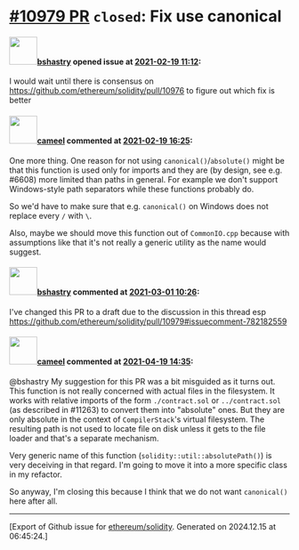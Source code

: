 # [\#10979 PR](https://github.com/ethereum/solidity/pull/10979) `closed`: Fix use canonical

#### <img src="https://avatars.githubusercontent.com/u/2388185?v=4" width="50">[bshastry](https://github.com/bshastry) opened issue at [2021-02-19 11:12](https://github.com/ethereum/solidity/pull/10979):

I would wait until there is consensus on https://github.com/ethereum/solidity/pull/10976 to figure out which fix is better

#### <img src="https://avatars.githubusercontent.com/u/137030?v=4" width="50">[cameel](https://github.com/cameel) commented at [2021-02-19 16:25](https://github.com/ethereum/solidity/pull/10979#issuecomment-782182559):

One more thing. One reason for not using `canonical()`/`absolute()` might be that this function is used only for imports and they are (by design, see e.g. #6608) more limited than paths in general. For example we don't support Windows-style path separators while these functions probably do.

So we'd have to make sure that e.g. `canonical()` on Windows does not replace every `/` with `\`.

Also, maybe we should move this function out of `CommonIO.cpp` because with assumptions like that it's not really a generic utility as the name would suggest.

#### <img src="https://avatars.githubusercontent.com/u/2388185?v=4" width="50">[bshastry](https://github.com/bshastry) commented at [2021-03-01 10:26](https://github.com/ethereum/solidity/pull/10979#issuecomment-787837046):

I've changed this PR to a draft due to the discussion in this thread esp https://github.com/ethereum/solidity/pull/10979#issuecomment-782182559

#### <img src="https://avatars.githubusercontent.com/u/137030?v=4" width="50">[cameel](https://github.com/cameel) commented at [2021-04-19 14:35](https://github.com/ethereum/solidity/pull/10979#issuecomment-822516265):

@bshastry My suggestion for this PR was a bit misguided as it turns out. This function is not really concerned with actual files in the filesystem. It works with relative imports of the form `./contract.sol` or `../contract.sol` (as described in #11263) to convert them into "absolute" ones. But they are only absolute in the context of `CompilerStack`'s virtual filesystem. The resulting path is not used to locate file on disk unless it gets to the file loader and that's a separate mechanism.

Very generic name of this function (`solidity::util::absolutePath()`) is very deceiving in that regard. I'm going to move it into a more specific class in my refactor.

So anyway, I'm closing this because I think that we do not want `canonical()` here after all.


-------------------------------------------------------------------------------



[Export of Github issue for [ethereum/solidity](https://github.com/ethereum/solidity). Generated on 2024.12.15 at 06:45:24.]
